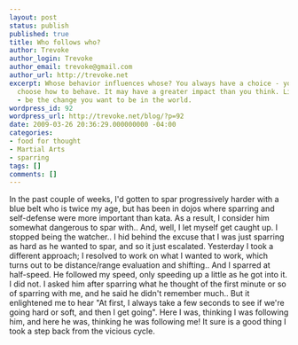 ```yaml
---
layout: post
status: publish
published: true
title: Who follows who?
author: Trevoke
author_login: Trevoke
author_email: trevoke@gmail.com
author_url: http://trevoke.net
excerpt: Whose behavior influences whose? You always have a choice - you can always
  choose how to behave. It may have a greater impact than you think. Like gandhi said
  - be the change you want to be in the world.
wordpress_id: 92
wordpress_url: http://trevoke.net/blog/?p=92
date: 2009-03-26 20:36:29.000000000 -04:00
categories:
- food for thought
- Martial Arts
- sparring
tags: []
comments: []
---
```

In the past couple of weeks, I'd gotten to spar progressively harder with a blue belt who is twice my age, but has been in dojos where sparring and self-defense were more important than kata. As a result, I consider him somewhat dangerous to spar with.. And, well, I let myself get caught up. I stopped being the watcher..
I hid behind the excuse that I was just sparring as hard as he wanted to spar, and so it just escalated.
Yesterday I took a different approach; I resolved to work on what I wanted to work, which turns out to be distance/range evaluation and shifting.. And I sparred at half-speed. He followed my speed, only speeding up a little as he got into it. I did not.
I asked him after sparring what he thought of the first minute or so of sparring with me, and he said he didn't remember much.. But it enlightened me to hear "At first, I always take a few seconds to see if we're going hard or soft, and then I get going".
Here I was, thinking I was following him, and here he was, thinking he was following me! It sure is a good thing I took a step back from the vicious cycle.
